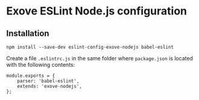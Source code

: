 # Exove ESLint Node.js configuration

## Installation

	npm install --save-dev eslint-config-exove-nodejs babel-eslint

Create a file `.eslintrc.js` in the same folder where `package.json` is located with the following contents:

	module.exports = {
		parser: 'babel-eslint',
		extends: 'exove-nodejs',
	};

	